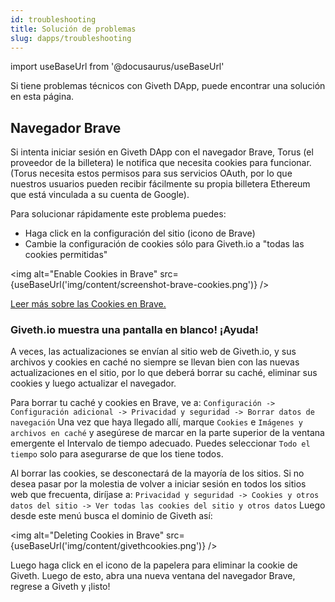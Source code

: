 ```yaml
---
id: troubleshooting
title: Solución de problemas
slug: dapps/troubleshooting
---
```

import useBaseUrl from '@docusaurus/useBaseUrl'


Si tiene problemas técnicos con Giveth DApp, puede encontrar una solución en esta página.
## Navegador Brave

Si intenta iniciar sesión en Giveth DApp con el navegador Brave, Torus (el proveedor de la billetera) le notifica que necesita cookies para funcionar. (Torus necesita estos permisos para sus servicios OAuth, por lo que nuestros usuarios pueden recibir fácilmente su propia billetera Ethereum que está vinculada a su cuenta de Google).

Para solucionar rápidamente este problema puedes:

- Haga click en la configuración del sitio (icono de Brave)
- Cambie la configuración de cookies sólo para Giveth.io a "todas las cookies permitidas"

<img
  alt="Enable Cookies in Brave"
  src={useBaseUrl('img/content/screenshot-brave-cookies.png')}
/>

[Leer más sobre las Cookies en Brave.](https://support.brave.com/hc/en-us/articles/360050634931-How-Do-I-Manage-Cookies-In-Brave-)

### Giveth.io muestra una pantalla en blanco! ¡Ayuda!

A veces, las actualizaciones se envían al sitio web de Giveth.io, y sus archivos y cookies en caché no siempre se llevan bien con las nuevas actualizaciones en el sitio, por lo que deberá borrar su caché, eliminar sus cookies y luego actualizar el navegador. 

Para borrar tu caché y cookies en Brave, ve a: ``Configuración -> Configuración adicional -> Privacidad y seguridad -> Borrar datos de navegación`` Una vez que haya llegado allí, marque `Cookies` e `Imágenes y archivos en caché` y asegúrese de marcar en la parte superior de la ventana emergente el Intervalo de tiempo adecuado. Puedes seleccionar `Todo el tiempo` solo para asegurarse de que los tiene todos.

Al borrar las cookies, se desconectará de la mayoría de los sitios. Si no desea pasar por la molestia de volver a iniciar sesión en todos los sitios web que frecuenta, diríjase a: ``Privacidad y seguridad -> Cookies y otros datos del sitio -> Ver todas las cookies del sitio y otros datos`` Luego desde este menú busca el dominio de Giveth así:

<img alt="Deleting Cookies in Brave" src={useBaseUrl('img/content/givethcookies.png')} />

Luego haga click en el icono de la papelera para eliminar la cookie de Giveth. Luego de esto, abra una nueva ventana del navegador Brave, regrese a Giveth y ¡listo!
